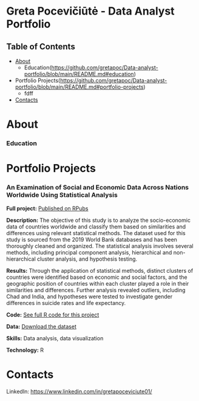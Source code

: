 # Greta Pocevičiūtė - Data Analyst Portfolio



## Table of Contents
* [About](https://github.com/gretapoc/Data-analyst-portfolio/blob/main/README.md#about)
  - Education(https://github.com/gretapoc/Data-analyst-portfolio/blob/main/README.md#education)
* Portfolio Projects(https://github.com/gretapoc/Data-analyst-portfolio/blob/main/README.md#portfolio-projects)
  - fdff
* [Contacts](https://github.com/gretapoc/Data-analyst-portfolio/blob/main/README.md#contacts)



# About

### Education




# Portfolio Projects

### An Examination of Social and Economic Data Across Nations Worldwide Using Statistical Analysis

**Full project:** [Published on RPubs](https://rpubs.com/Gretapoc/Socio-Economic-Analysis-of-Countries)

**Description:** The objective of this study is to analyze the socio-economic data of countries worldwide and classify them based on similarities and differences using relevant statistical methods. The dataset used for this study is sourced from the 2019 World Bank databases and has been thoroughly cleaned and organized. The statistical analysis involves several methods, including principal component analysis, hierarchical and non-hierarchical cluster analysis, and hypothesis testing.

**Results:** Through the application of statistical methods, distinct clusters of countries were identified based on economic and social factors, and the geographic position of countries within each cluster played a role in their similarities and differences. Further analysis revealed outliers, including Chad and India, and hypotheses were tested to investigate gender differences in suicide rates and life expectancy.

**Code:** [See full R code for this project](https://github.com/gretapoc/Data-analyst-portfolio/blob/main/Socio-Economic%20Analysis%20of%20Countries%20Worldwide/code.R)

**Data:** [Download the dataset](https://github.com/gretapoc/Data-analyst-portfolio/blob/main/Socio-Economic%20Analysis%20of%20Countries%20Worldwide/Data.xlsx)

**Skills:** Data analysis, data visualization

**Technology:** R




# Contacts

LinkedIn: https://www.linkedin.com/in/gretapoceviciute01/


